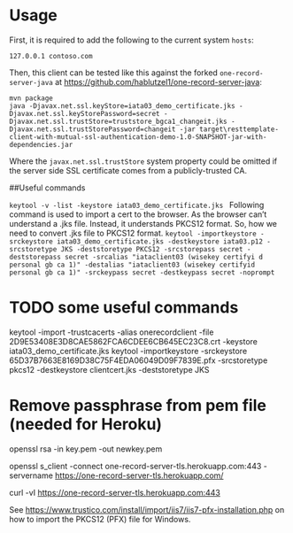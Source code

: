 # Usage

First, it is required to add the following to the current system `hosts`:

```
127.0.0.1 contoso.com
```

Then, this client can be tested like this against the forked `one-record-server-java` at https://github.com/hablutzel1/one-record-server-java:

```
mvn package
java -Djavax.net.ssl.keyStore=iata03_demo_certificate.jks -Djavax.net.ssl.keyStorePassword=secret -Djavax.net.ssl.trustStore=truststore_bgca1_changeit.jks -Djavax.net.ssl.trustStorePassword=changeit -jar target\resttemplate-client-with-mutual-ssl-authentication-demo-1.0-SNAPSHOT-jar-with-dependencies.jar
```
Where the `javax.net.ssl.trustStore` system property could be omitted if the server side SSL certificate comes from a publicly-trusted CA.

##Useful commands

`keytool -v -list -keystore iata03_demo_certificate.jks
`
Following command is used to import a cert to the browser. As the browser can’t understand a .jks file. Instead, it understands PKCS12 format. So, how we need to convert .jks file to PKCS12 format.
`keytool -importkeystore -srckeystore iata03_demo_certificate.jks -destkeystore iata03.p12 -srcstoretype JKS -deststoretype PKCS12 -srcstorepass secret -deststorepass secret -srcalias "iataclient03 (wisekey certifyi
d personal gb ca 1)" -destalias "iataclient03 (wisekey certifyid personal gb ca 1)" -srckeypass secret -destkeypass secret -noprompt
`
# TODO some useful commands
keytool -import -trustcacerts -alias onerecordclient -file 2D9E53408E3D8CAE5862FCA6CDEE6CB645EC23C8.crt -keystore iata03_demo_certificate.jks
keytool -importkeystore -srckeystore 65D37B7663E8169D38C75F4EDA06049D09F7839E.pfx -srcstoretype pkcs12 -destkeystore clientcert.jks -deststoretype JKS
# Remove passphrase from pem file (needed for Heroku)
openssl rsa -in key.pem -out newkey.pem

openssl s_client -connect one-record-server-tls.herokuapp.com:443 -servername https://one-record-server-tls.herokuapp.com/

curl -vI https://one-record-server-tls.herokuapp.com:443

See https://www.trustico.com/install/import/iis7/iis7-pfx-installation.php on how to import the PKCS12 (PFX) file for Windows.